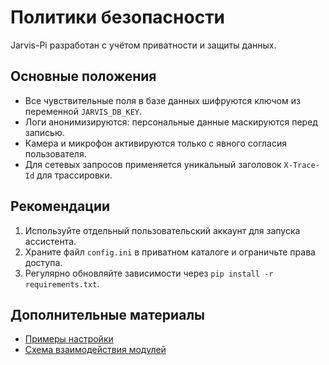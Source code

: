 # Политики безопасности

Jarvis-Pi разработан с учётом приватности и защиты данных.

## Основные положения

- Все чувствительные поля в базе данных шифруются ключом из переменной `JARVIS_DB_KEY`.
- Логи анонимизируются: персональные данные маскируются перед записью.
- Камера и микрофон активируются только с явного согласия пользователя.
- Для сетевых запросов применяется уникальный заголовок `X-Trace-Id` для трассировки.

## Рекомендации

1. Используйте отдельный пользовательский аккаунт для запуска ассистента.
2. Храните файл `config.ini` в приватном каталоге и ограничьте права доступа.
3. Регулярно обновляйте зависимости через `pip install -r requirements.txt`.

## Дополнительные материалы

- [Примеры настройки](setup_examples.md)
- [Схема взаимодействия модулей](modules_interaction_scheme.md)
